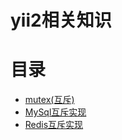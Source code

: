# yii2相关知识
# 目录

* [mutex(互斥)](chapter1.md)
* [MySql互斥实现](MySQL互斥实现.md)
* [Redis互斥实现](redishu-chi-shi-xian.md)



